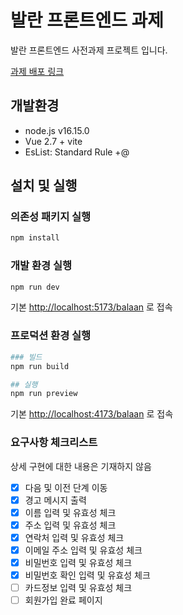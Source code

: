 # 발란 프론트엔드 과제

발란 프론트엔드 사전과제 프로젝트 입니다.

[과제 배포 링크](https://seungwoo321.github.io/balaan/)

## 개발환경

- node.js v16.15.0
- Vue 2.7 + vite
- EsList: Standard Rule +@

## 설치 및 실행

### 의존성 패키지 실행

```bash
npm install
```

### 개발 환경 실행

```bash
npm run dev
```

기본 <http://localhost:5173/balaan> 로 접속

### 프로덕션 환경 실행

```bash
### 빌드
npm run build 

## 실행
npm run preview
```

기본 <http://localhost:4173/balaan> 로 접속

### 요구사항 체크리스트

상세 구현에 대한 내용은 기재하지 않음

- [x] 다음 및 이전 단계 이동
- [x] 경고 메시지 출력
- [x] 이름 입력 및 유효성 체크
- [x] 주소 입력 및 유효성 체크
- [x] 연락처 입력 및 유효성 체크
- [x] 이메일 주소 입력 및 유효성 체크
- [x] 비밀번호 입력 및 유효성 체크
- [x] 비밀번호 확인 입력 및 유효성 체크
- [ ] 카드정보 입력 및 유효성 체크
- [ ] 회원가입 완료 페이지

